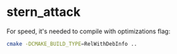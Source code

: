 # stern_attack

For speed, it's needed to compile with optimizations flag:
```bash
cmake -DCMAKE_BUILD_TYPE=RelWithDebInfo ..
```